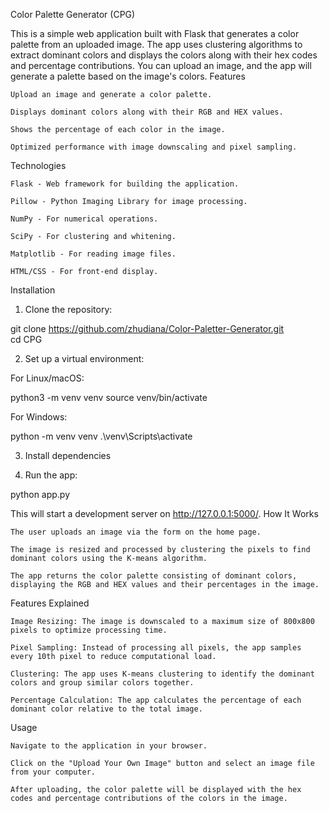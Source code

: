 Color Palette Generator (CPG)

This is a simple web application built with Flask that generates a color palette from an uploaded image. The app uses clustering algorithms to extract dominant colors and displays the colors along with their hex codes and percentage contributions. You can upload an image, and the app will generate a palette based on the image's colors.
Features

    Upload an image and generate a color palette.

    Displays dominant colors along with their RGB and HEX values.

    Shows the percentage of each color in the image.

    Optimized performance with image downscaling and pixel sampling.

Technologies

    Flask - Web framework for building the application.

    Pillow - Python Imaging Library for image processing.

    NumPy - For numerical operations.

    SciPy - For clustering and whitening.

    Matplotlib - For reading image files.

    HTML/CSS - For front-end display.

Installation
1. Clone the repository:

git clone https://github.com/zhudiana/Color-Paletter-Generator.git    
cd CPG

2. Set up a virtual environment:

For Linux/macOS:

python3 -m venv venv
source venv/bin/activate

For Windows:

python -m venv venv
.\venv\Scripts\activate

3. Install dependencies

4. Run the app:

python app.py

This will start a development server on http://127.0.0.1:5000/.
How It Works

    The user uploads an image via the form on the home page.

    The image is resized and processed by clustering the pixels to find dominant colors using the K-means algorithm.

    The app returns the color palette consisting of dominant colors, displaying the RGB and HEX values and their percentages in the image.

Features Explained

    Image Resizing: The image is downscaled to a maximum size of 800x800 pixels to optimize processing time.

    Pixel Sampling: Instead of processing all pixels, the app samples every 10th pixel to reduce computational load.

    Clustering: The app uses K-means clustering to identify the dominant colors and group similar colors together.

    Percentage Calculation: The app calculates the percentage of each dominant color relative to the total image.

Usage

    Navigate to the application in your browser.

    Click on the "Upload Your Own Image" button and select an image file from your computer.

    After uploading, the color palette will be displayed with the hex codes and percentage contributions of the colors in the image.
